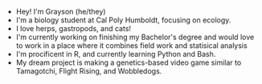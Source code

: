 - Hey! I'm Grayson (he/they)
- I'm a biology student at Cal Poly Humboldt, focusing on ecology.
- I love herps, gastropods, and cats!
- I'm currently working on finishing my Bachelor's degree and would love to work in a place where it combines field work and statisical analysis
- I'm procificent in R, and currently learning Python and Bash.
- My dream project is making a genetics-based video game similar to Tamagotchi, Flight Rising, and Wobbledogs.

<!---
graymillikan/graymillikan is a ✨ special ✨ repository because its `README.md` (this file) appears on your GitHub profile.
You can click the Preview link to take a look at your changes.
--->
